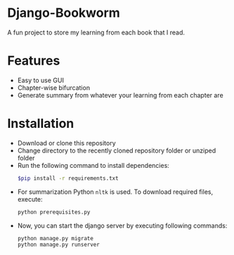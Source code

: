 # Django-Bookworm
A fun project to store my learning from each book that I read.

# Features
- Easy to use GUI
- Chapter-wise bifurcation
- Generate summary from whatever your learning from each chapter are

# Installation

- Download or clone this repository
- Change directory to the recently cloned repository folder or unziped folder
- Run the following command to install dependencies:
    ```bash
    $pip install -r requirements.txt
    ```
- For summarization Python `nltk` is used. To download required files, execute:
    ```bash
    python prerequisites.py
    ```
- Now, you can start the django server by executing following commands:
    ```bash
    python manage.py migrate
    python manage.py runserver
    ```